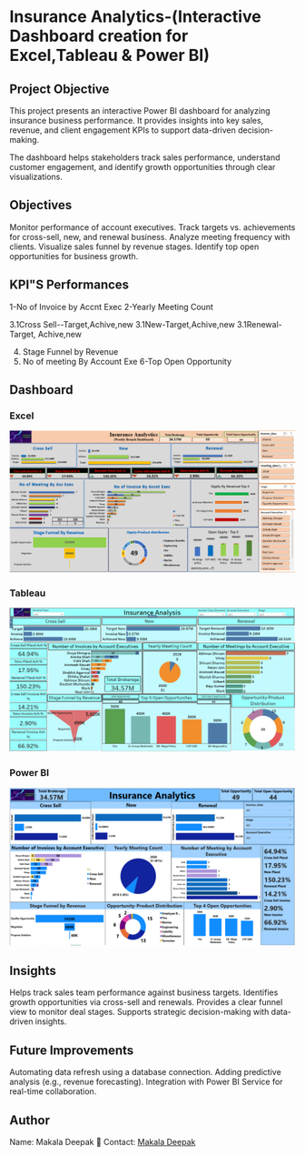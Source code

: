 # Insurance Analytics-(Interactive Dashboard creation for Excel,Tableau & Power BI)
## Project Objective
This project presents an interactive Power BI dashboard for analyzing insurance business performance.
It provides insights into key sales, revenue, and client engagement KPIs to support data-driven decision-making.

The dashboard helps stakeholders track sales performance, understand customer engagement, and identify growth opportunities through clear visualizations.
## Objectives
Monitor performance of account executives.
Track targets vs. achievements for cross-sell, new, and renewal business.
Analyze meeting frequency with clients.
Visualize sales funnel by revenue stages.
Identify top open opportunities for business growth.
## KPI"S Performances
1-No of Invoice by Accnt Exec
2-Yearly Meeting Count

3.1Cross Sell--Target,Achive,new
3.1New-Target,Achive,new
3.1Renewal-Target, Achive,new

4. Stage Funnel by Revenue
5. No of meeting By Account Exe
6-Top Open Opportunity
## Dashboard
### Excel
  ![Excel](https://github.com/deepuhacker/Insurance-Analytics/blob/main/Screenshot%202025-09-26%20122112.png)
### Tableau
  ![Tableau](https://github.com/deepuhacker/Insurance-Analytics/blob/main/Screenshot%202025-08-31%20105719.png)
### Power BI
  ![Power BI](https://github.com/deepuhacker/Insurance-Analytics/blob/main/Screenshot%202025-09-09%20130453.png)
## Insights
Helps track sales team performance against business targets.
Identifies growth opportunities via cross-sell and renewals.
Provides a clear funnel view to monitor deal stages.
Supports strategic decision-making with data-driven insights.
## Future Improvements
Automating data refresh using a database connection.
Adding predictive analysis (e.g., revenue forecasting).
Integration with Power BI Service for real-time collaboration.
## Author
Name: Makala Deepak
📧 Contact: [Makala Deepak](https://www.linkedin.com/in/makala-deepak-63471425a/)
